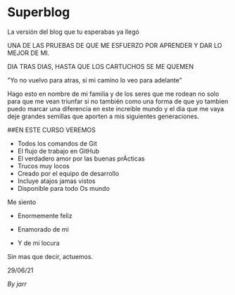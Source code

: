 # Superblog
La versión del blog que tu esperabas ya llegó

UNA DE LAS PRUEBAS DE QUE ME ESFUERZO POR APRENDER Y
DAR LO MEJOR DE MI.

DIA TRAS DIAS, HASTA QUE LOS CARTUCHOS SE ME QUEMEN

"Yo no vuelvo para atras, si mi camino lo veo para adelante"

Hago esto en nombre de mi familia y de los seres que me rodean no solo para que me vean triunfar si no también como una forma de que yo tambien puedo marcar una diferencia en este increible mundo y el dia que me vaya deje grandes semillas que aporten a mis siguientes generaciones.

##EN ESTE CURSO VEREMOS
* Todos los comandos de Git
* El flujo de trabajo en GitHub
* El verdadero amor por las buenas pr&Aacute;cticas
* Trucos muy locos
* Creado por el equipo de desarrollo
* Incluye atajos jamas vistos
* Disponible para todo Os mundo

Me siento 

- Enormemente feliz

- Enamorado de mi

- Y de mi locura

Sin mas que decir, actuemos.

29/06/21

*By jarr*